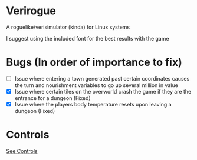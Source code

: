 # Verirogue
A roguelike/verisimulator (kinda) for Linux systems

I suggest using the included font for the best results with the game
# Bugs (In order of importance to fix)
- [ ] Issue where entering a town generated past certain coordinates causes the turn and nourishment variables to go up several million in value
- [X] Issue where certain tiles on the overworld crash the game if they are the entrance for a dungeon (Fixed)
- [X] Issue where the players body temperature resets upon leaving a dungeon (Fixed)

# Controls
[See Controls](Controls.md)
